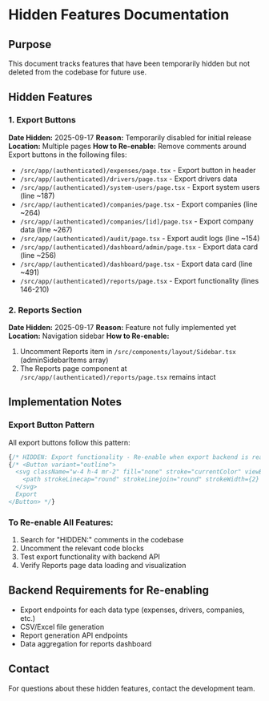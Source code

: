 # Hidden Features Documentation

## Purpose
This document tracks features that have been temporarily hidden but not deleted from the codebase for future use.

## Hidden Features

### 1. Export Buttons
**Date Hidden:** 2025-09-17
**Reason:** Temporarily disabled for initial release
**Location:** Multiple pages
**How to Re-enable:** Remove comments around Export buttons in the following files:

- `/src/app/(authenticated)/expenses/page.tsx` - Export button in header
- `/src/app/(authenticated)/drivers/page.tsx` - Export drivers data
- `/src/app/(authenticated)/system-users/page.tsx` - Export system users (line ~187)
- `/src/app/(authenticated)/companies/page.tsx` - Export companies (line ~264)
- `/src/app/(authenticated)/companies/[id]/page.tsx` - Export company data (line ~267)
- `/src/app/(authenticated)/audit/page.tsx` - Export audit logs (line ~154)
- `/src/app/(authenticated)/dashboard/admin/page.tsx` - Export data card (line ~256)
- `/src/app/(authenticated)/dashboard/page.tsx` - Export data card (line ~491)
- `/src/app/(authenticated)/reports/page.tsx` - Export functionality (lines 146-210)

### 2. Reports Section
**Date Hidden:** 2025-09-17
**Reason:** Feature not fully implemented yet
**Location:** Navigation sidebar
**How to Re-enable:**
1. Uncomment Reports item in `/src/components/layout/Sidebar.tsx` (adminSidebarItems array)
2. The Reports page component at `/src/app/(authenticated)/reports/page.tsx` remains intact

## Implementation Notes

### Export Button Pattern
All export buttons follow this pattern:
```jsx
{/* HIDDEN: Export functionality - Re-enable when export backend is ready */}
{/* <Button variant="outline">
  <svg className="w-4 h-4 mr-2" fill="none" stroke="currentColor" viewBox="0 0 24 24">
    <path strokeLinecap="round" strokeLinejoin="round" strokeWidth={2} d="M12 10v6m0 0l-3-3m3 3l3-3m2 8H7a2 2 0 01-2-2V5a2 2 0 012-2h5.586a1 1 0 01.707.293l5.414 5.414a1 1 0 01.293.707V19a2 2 0 01-2 2z" />
  </svg>
  Export
</Button> */}
```

### To Re-enable All Features:
1. Search for "HIDDEN:" comments in the codebase
2. Uncomment the relevant code blocks
3. Test export functionality with backend API
4. Verify Reports page data loading and visualization

## Backend Requirements for Re-enabling
- Export endpoints for each data type (expenses, drivers, companies, etc.)
- CSV/Excel file generation
- Report generation API endpoints
- Data aggregation for reports dashboard

## Contact
For questions about these hidden features, contact the development team.
